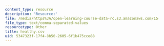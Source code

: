 ```yaml
---
content_type: resource
description: 'Resource:'
file: /media/https%3A/open-learning-course-data-rc.s3.amazonaws.com/15-071-the-analytics-edge-spring-2017/5347323f17f48b5026056f1b475cce88_healthy.csv
file_type: text/comma-separated-values
resourcetype: Other
title: healthy.csv
uid: 5347323f-17f4-8b50-2605-6f1b475cce88
---
```

